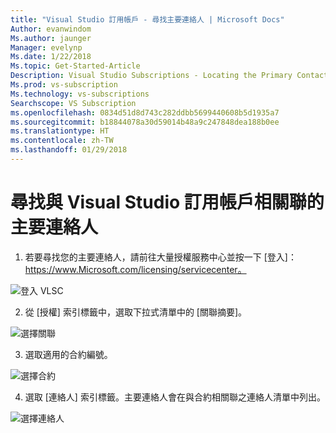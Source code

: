```yaml
---
title: "Visual Studio 訂用帳戶 - 尋找主要連絡人 | Microsoft Docs"
Author: evanwindom
Ms.author: jaunger
Manager: evelynp
Ms.date: 1/22/2018
Ms.topic: Get-Started-Article
Description: Visual Studio Subscriptions - Locating the Primary Contact
Ms.prod: vs-subscription
Ms.technology: vs-subscriptions
Searchscope: VS Subscription
ms.openlocfilehash: 0834d51d8d743c282ddbb5699440608b5d1935a7
ms.sourcegitcommit: b18844078a30d59014b48a9c247848dea188b0ee
ms.translationtype: HT
ms.contentlocale: zh-TW
ms.lasthandoff: 01/29/2018
---
```

# <a name="locating-the-primary-contact-associated-with-visual-studio-subscriptions"></a>尋找與 Visual Studio 訂用帳戶相關聯的主要連絡人

1. 若要尋找您的主要連絡人，請前往大量授權服務中心並按一下 [登入]：https://www.Microsoft.com/licensing/servicecenter。

![登入 VLSC](_img/locate-primary-contact/vlsc-sign-in.png)

2. 從 [授權] 索引標籤中，選取下拉式清單中的 [關聯摘要]。

![選擇關聯](_img/locate-primary-contact/vlsc-relationship.png)

3. 選取適用的合約編號。 

![選擇合約](_img/locate-primary-contact/vlsc-agreement.png)

4. 選取 [連絡人] 索引標籤。主要連絡人會在與合約相關聯之連絡人清單中列出。 

 ![選擇連絡人](_img/locate-primary-contact/vlsc-contacts.png)
 
